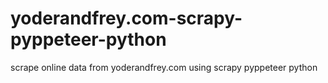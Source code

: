 # yoderandfrey.com-scrapy-pyppeteer-python
scrape online data from yoderandfrey.com using scrapy pyppeteer python
